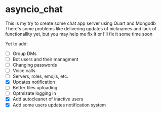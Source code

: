 # asyncio_chat
This is my try to create some chat app server using Quart and Mongodb  
There's some problems like delivering updates of nicknames and lack of functionallity yet, but you may help me fix it or I'll fix it some time soon  

Yet to add:
- [ ] Group DMs
- [ ] Bot users and their managment
- [ ] Changing passwords
- [ ] Voice calls
- [ ] Servers, roles, emojis, etc.
- [x] Updates notification
- [ ] Better files uploading
- [ ] Optmizate logging in
- [x] Add autocleaner of inactive users
- [x] Add some users updates notification system
